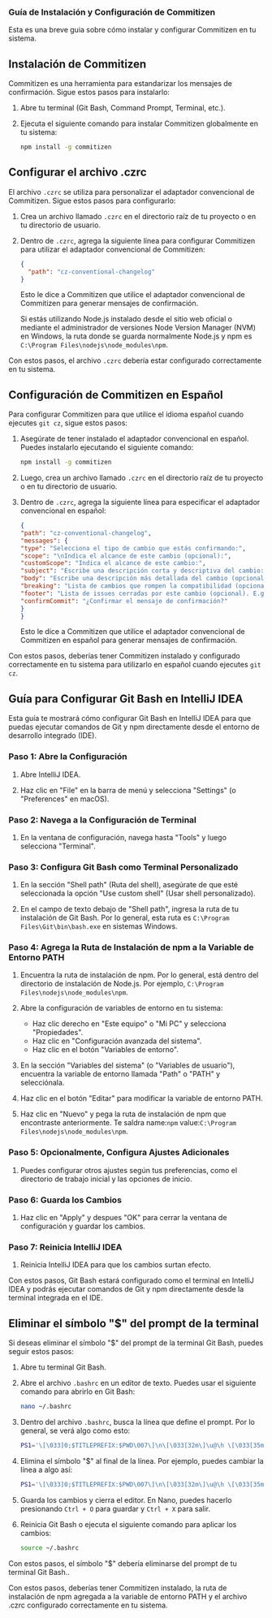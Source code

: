 ### Guía de Instalación y Configuración de Commitizen

Esta es una breve guia sobre cómo instalar y configurar Commitizen en tu sistema.

## Instalación de Commitizen

Commitizen es una herramienta para estandarizar los mensajes de confirmación. Sigue estos pasos para instalarlo:

1. Abre tu terminal (Git Bash, Command Prompt, Terminal, etc.).

2. Ejecuta el siguiente comando para instalar Commitizen globalmente en tu sistema:

    ```bash
    npm install -g commitizen
    ```
## Configurar el archivo .czrc

El archivo `.czrc` se utiliza para personalizar el adaptador convencional de Commitizen. Sigue estos pasos para configurarlo:

1. Crea un archivo llamado `.czrc` en el directorio raíz de tu proyecto o en tu directorio de usuario.

2. Dentro de `.czrc`, agrega la siguiente línea para configurar Commitizen para utilizar el adaptador convencional de Commitizen:

    ```json
    {
      "path": "cz-conventional-changelog"
    }
    ```

   Esto le dice a Commitizen que utilice el adaptador convencional de Commitizen para generar mensajes de confirmación.

   Si estás utilizando Node.js instalado desde el sitio web oficial o mediante el administrador de versiones Node Version Manager (NVM) en Windows, la ruta donde se guarda normalmente Node.js y npm es `C:\Program Files\nodejs\node_modules\npm`.

Con estos pasos, el archivo `.czrc` debería estar configurado correctamente en tu sistema.
## Configuración de Commitizen en Español

Para configurar Commitizen para que utilice el idioma español cuando ejecutes `git cz`, sigue estos pasos:

1. Asegúrate de tener instalado el adaptador convencional en español. Puedes instalarlo ejecutando el siguiente comando:

    ```bash
   npm install -g commitizen
    ```

2. Luego, crea un archivo llamado `.czrc` en el directorio raíz de tu proyecto o en tu directorio de usuario.

3. Dentro de `.czrc`, agrega la siguiente línea para especificar el adaptador convencional en español:

    ```json
   {
   "path": "cz-conventional-changelog",
   "messages": {
   "type": "Selecciona el tipo de cambio que estás confirmando:",
   "scope": "\nIndica el alcance de este cambio (opcional):",
   "customScope": "Indica el alcance de este cambio:",
   "subject": "Escribe una descripción corta y descriptiva del cambio:\n",
   "body": "Escribe una descripción más detallada del cambio (opcional). Usa '|' para una nueva línea:\n",
   "breaking": "Lista de cambios que rompen la compatibilidad (opcional):\n",
   "footer": "Lista de issues cerradas por este cambio (opcional). E.g.: #31, #34:\n",
   "confirmCommit": "¿Confirmar el mensaje de confirmación?"
   }
   }
    ```

   Esto le dice a Commitizen que utilice el adaptador convencional de Commitizen en español para generar mensajes de confirmación.

Con estos pasos, deberías tener Commitizen instalado y configurado correctamente en tu sistema para utilizarlo en español cuando ejecutes `git cz`.
## Guía para Configurar Git Bash en IntelliJ IDEA

Esta guía te mostrará cómo configurar Git Bash en IntelliJ IDEA para que puedas ejecutar comandos de Git y npm directamente desde el entorno de desarrollo integrado (IDE).

### Paso 1: Abre la Configuración

1. Abre IntelliJ IDEA.

2. Haz clic en "File" en la barra de menú y selecciona "Settings" (o "Preferences" en macOS).

### Paso 2: Navega a la Configuración de Terminal

1. En la ventana de configuración, navega hasta "Tools" y luego selecciona "Terminal".

### Paso 3: Configura Git Bash como Terminal Personalizado

1. En la sección "Shell path" (Ruta del shell), asegúrate de que esté seleccionada la opción "Use custom shell" (Usar shell personalizado).

2. En el campo de texto debajo de "Shell path", ingresa la ruta de tu instalación de Git Bash. Por lo general, esta ruta es `C:\Program Files\Git\bin\bash.exe` en sistemas Windows.

### Paso 4: Agrega la Ruta de Instalación de npm a la Variable de Entorno PATH

1. Encuentra la ruta de instalación de npm. Por lo general, está dentro del directorio de instalación de Node.js. Por ejemplo, `C:\Program Files\nodejs\node_modules\npm`.

2. Abre la configuración de variables de entorno en tu sistema:
   - Haz clic derecho en "Este equipo" o "Mi PC" y selecciona "Propiedades".
   - Haz clic en "Configuración avanzada del sistema".
   - Haz clic en el botón "Variables de entorno".

3. En la sección "Variables del sistema" (o "Variables de usuario"), encuentra la variable de entorno llamada "Path" o "PATH" y selecciónala.

4. Haz clic en el botón "Editar" para modificar la variable de entorno PATH.

5. Haz clic en "Nuevo" y pega la ruta de instalación de npm que encontraste anteriormente. Te saldra name:`npm`
value:`C:\Program Files\nodejs\node_modules\npm`.



### Paso 5: Opcionalmente, Configura Ajustes Adicionales

1. Puedes configurar otros ajustes según tus preferencias, como el directorio de trabajo inicial y las opciones de inicio.

### Paso 6: Guarda los Cambios

1. Haz clic en "Apply" y despues  "OK" para cerrar la ventana de configuración y guardar los cambios.

### Paso 7: Reinicia IntelliJ IDEA

1. Reinicia IntelliJ IDEA para que los cambios surtan efecto.

Con estos pasos, Git Bash estará configurado como el terminal en IntelliJ IDEA y podrás ejecutar comandos de Git y npm directamente desde la terminal integrada en el IDE.



## Eliminar el símbolo "$" del prompt de la terminal

Si deseas eliminar el símbolo "$" del prompt de la terminal Git Bash, puedes seguir estos pasos:

1. Abre tu terminal Git Bash.

2. Abre el archivo `.bashrc` en un editor de texto. Puedes usar el siguiente comando para abrirlo en Git Bash:

    ```bash
    nano ~/.bashrc
    ```

3. Dentro del archivo `.bashrc`, busca la línea que define el prompt. Por lo general, se verá algo como esto:

    ```bash
    PS1='\[\033]0;$TITLEPREFIX:$PWD\007\]\n\[\033[32m\]\u@\h \[\033[35m\]$MSYSTEM \[\033[33m\]\w\[\033[36m\]`__git_ps1`\[\033[0m\]\n$ '
    ```

4. Elimina el símbolo "$" al final de la línea. Por ejemplo, puedes cambiar la línea a algo así:

    ```bash
    PS1='\[\033]0;$TITLEPREFIX:$PWD\007\]\n\[\033[32m\]\u@\h \[\033[35m\]$MSYSTEM \[\033[33m\]\w\[\033[36m\]`__git_ps1`\[\033[0m\]\n '
    ```

5. Guarda los cambios y cierra el editor. En Nano, puedes hacerlo presionando `Ctrl + O` para guardar y `Ctrl + X` para salir.

6. Reinicia Git Bash o ejecuta el siguiente comando para aplicar los cambios:

    ```bash
    source ~/.bashrc
    ```

Con estos pasos, el símbolo "$" debería eliminarse del prompt de tu terminal Git Bash..

Con estos pasos, deberías tener Commitizen instalado, la ruta de instalación de npm agregada a la variable de entorno PATH y el archivo .czrc configurado correctamente en tu sistema.
